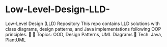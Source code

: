 # Low-Level-Design-LLD-
Low-Level Design (LLD) Repository This repo contains LLD solutions with class diagrams, design patterns, and Java implementations following OOP principles. 🚀  🔹 Topics: OOD, Design Patterns, UML Diagrams 🔹 Tech: Java, PlantUML

